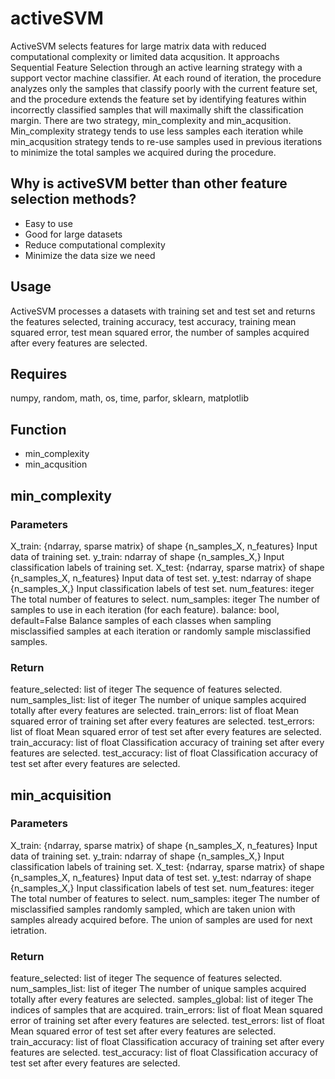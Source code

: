 # activeSVM
ActiveSVM selects features for large matrix data with reduced computational complexity or limited data acqusition. It approachs Sequential Feature Selection through an active learning strategy with a support vector machine classifier. At each round of iteration, the procedure analyzes only the samples that classify poorly with the current feature set, and the procedure extends the feature set by identifying features within incorrectly classified samples that will maximally shift the classification margin. There are two strategy, min_complexity and min_acqusition. Min_complexity strategy tends to use less samples each iteration while min_acqusition strategy tends to re-use samples used in previous iterations to minimize the total samples we acquired during the procedure.

## Why is activeSVM better than other feature selection methods?
- Easy to use
- Good for large datasets
- Reduce computational complexity
- Minimize the data size we need

## Usage
ActiveSVM processes a datasets with training set and test set and returns the features selected, training accuracy, test accuracy, training mean squared error, test mean squared error, the number of samples acquired after every features are selected.

## Requires
numpy, random, math, os, time, parfor, sklearn, matplotlib

## Function
- min_complexity
- min_acqusition

## min_complexity
### Parameters
X_train: {ndarray, sparse matrix} of shape {n_samples_X, n_features}
  Input data of training set.
y_train: ndarray of shape {n_samples_X,}
  Input classification labels of training set.
X_test: {ndarray, sparse matrix} of shape {n_samples_X, n_features}
  Input data of test set.
y_test: ndarray of shape {n_samples_X,}
  Input classification labels of test set.
num_features: iteger
  The total number of features to select.
num_samples: iteger
  The number of samples to use in each iteration (for each feature).
balance: bool, default=False
  Balance samples of each classes when sampling misclassified samples at each iteration or randomly sample misclassified samples.

### Return
feature_selected: list of iteger
  The sequence of features selected.
num_samples_list: list of iteger
  The number of unique samples acquired totally after every features are selected.
train_errors: list of float
  Mean squared error of training set after every features are selected.
test_errors: list of float
  Mean squared error of test set after every features are selected.
train_accuracy: list of float
  Classification accuracy of training set after every features are selected.
test_accuracy: list of float
  Classification accuracy of test set after every features are selected.

## min_acquisition
### Parameters
X_train: {ndarray, sparse matrix} of shape {n_samples_X, n_features}
  Input data of training set.
y_train: ndarray of shape {n_samples_X,}
  Input classification labels of training set.
X_test: {ndarray, sparse matrix} of shape {n_samples_X, n_features}
  Input data of test set.
y_test: ndarray of shape {n_samples_X,}
  Input classification labels of test set.
num_features: iteger
  The total number of features to select.
num_samples: iteger
  The number of misclassified samples randomly sampled, which are taken union with samples already acquired before. The union of samples are used for next ietration.

### Return
feature_selected: list of iteger
  The sequence of features selected.
num_samples_list: list of iteger
  The number of unique samples acquired totally after every features are selected.
samples_global: list of iteger
  The indices of samples that are acquired.
train_errors: list of float
  Mean squared error of training set after every features are selected.
test_errors: list of float
  Mean squared error of test set after every features are selected.
train_accuracy: list of float
  Classification accuracy of training set after every features are selected.
test_accuracy: list of float
  Classification accuracy of test set after every features are selected.

